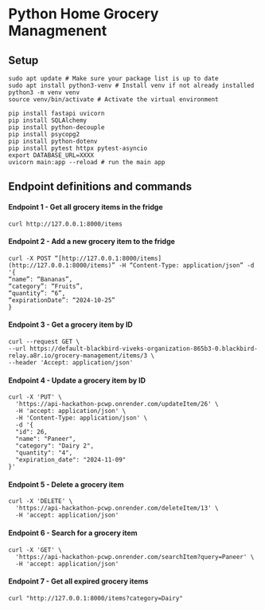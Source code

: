 
# Python Home Grocery Managmenent

## Setup

```
sudo apt update # Make sure your package list is up to date
sudo apt install python3-venv # Install venv if not already installed
python3 -m venv venv
source venv/bin/activate # Activate the virtual environment

pip install fastapi uvicorn
pip install SQLAlchemy
pip install python-decouple
pip install psycopg2
pip install python-dotenv
pip install pytest httpx pytest-asyncio
export DATABASE_URL=XXXX
uvicorn main:app --reload # run the main app
```

  

## Endpoint definitions and commands

#### Endpoint 1 - Get all grocery items in the fridge
```
curl http://127.0.0.1:8000/items
```

#### Endpoint 2 - Add a new grocery item to the fridge
```
curl -X POST “[http://127.0.0.1:8000/items](http://127.0.0.1:8000/items)” -H “Content-Type: application/json” -d '{
“name”: “Bananas”,
“category”: “Fruits”,
“quantity”: “6”,
“expirationDate”: “2024-10-25”
}
```
#### Endpoint 3 - Get a grocery item by ID
```
curl --request GET \
--url https://default-blackbird-viveks-organization-865b3-0.blackbird-relay.a8r.io/grocery-management/items/3 \
--header 'Accept: application/json'
```
#### Endpoint 4 - Update a grocery item by ID
```
curl -X 'PUT' \
  'https://api-hackathon-pcwp.onrender.com/updateItem/26' \
  -H 'accept: application/json' \
  -H 'Content-Type: application/json' \
  -d '{
  "id": 26,
  "name": "Paneer",
  "category": "Dairy 2",
  "quantity": "4",
  "expiration_date": "2024-11-09"
}'

```
#### Endpoint 5 - Delete a grocery item
```
curl -X 'DELETE' \
  'https://api-hackathon-pcwp.onrender.com/deleteItem/13' \
  -H 'accept: application/json'

```
#### Endpoint 6 - Search for a grocery item
```
curl -X 'GET' \
  'https://api-hackathon-pcwp.onrender.com/searchItem?query=Paneer' \
  -H 'accept: application/json'

```
#### Endpoint 7 - Get all expired grocery items
```
curl "http://127.0.0.1:8000/items?category=Dairy"
```
